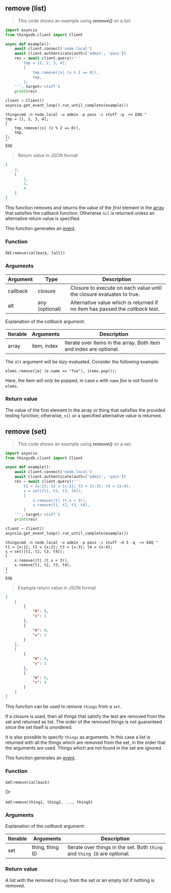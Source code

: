 ## remove (list)

> This code shows an example using ***remove()*** on a list:

```python
import asyncio
from thingsdb.client import Client

async def example():
    await client.connect('node.local')
    await client.authenticate(auth=['admin', 'pass'])
    res = await client.query(r'''
        tmp = [1, 2, 3, 4];
        [
            tmp.remove(|x| (x % 2 == 0)),
            tmp,
        ];
    ''', target='stuff')
    print(res)

client = Client()
asyncio.get_event_loop().run_until_complete(example())
```

```shell
thingscmd -n node.local -u admin -p pass -c stuff -q  << EOQ "
tmp = [1, 2, 3, 4];
[
    tmp.remove(|x| (x % 2 == 0)),
    tmp,
];
"
EOQ
```

> Return value in JSON format

```json
[
    2,
    [
        1,
        3,
        4
    ]
]
```

This function removes and returns the value of the *first* element in the [array](#array-type)
that satisfies the callback function.
Otherwise `nil` is returned unless an alternative return value is specified.

This function generates an [event](#events).

### Function
*list*.`remove(callback, [alt])`

### Arguments
Argument | Type | Description
-------- | ---- | -----------
callback | closure | Closure to execute on each value until the closure evaluates to true.
alt | any (optional) | Alternative value which is returned if no item has passed the *callback* test.

Explanation of the *callback* argument:

Iterable | Arguments | Description
-------- | -------- | -----------
array | item, index | Iterate over items in the array. Both item and index are optional.

<aside class="notice">
The <code>alt</code> argument will be <i>lazy</i> evaluated. Consider the following example:
<p><code>elems.remove(|e| (e.name == "foo"), items.pop());</code><p>
Here, the item will <i>only</i> be popped, in case <code>e</code> with <code>name</code> <i>foo</i> is <i>not</i> found in <code>elems</code>.
</aside>

### Return value
The value of the first element in the array or thing that satisfies the provided testing function;
otherwise, `nil` or a specified alternative value is returned.


## remove (set)

> This code shows an example using ***remove()*** on a set:

```python
import asyncio
from thingsdb.client import Client

async def example():
    await client.connect('node.local')
    await client.authenticate(auth=['admin', 'pass'])
    res = await client.query(r'''
        t1 = {x:1}; t2 = {x:2}; t3 = {x:3}; t4 = {x:4};
        s = set([t1, t2, t3, t4]);
        [
            s.remove(|t| (t.x < 3)),
            s.remove(t1, t2, t3, t4),
        ]
    ''', target='stuff')
    print(res)

client = Client()
asyncio.get_event_loop().run_until_complete(example())
```

```shell
thingscmd -n node.local -u admin -p pass -c stuff -d 3 -q  << EOQ "
t1 = {x:1}; t2 = {x:2}; t3 = {x:3}; t4 = {x:4};
s = set([t1, t2, t3, t4]);
[
    s.remove(|t| (t.x < 3)),
    s.remove(t1, t2, t3, t4),
]
"
EOQ
```

> Example return value in JSON format

```json
[
    [
        {
            "#": 0,
            "x": 1
        },
        {
            "#": 0,
            "x": 2
        }
    ],
    [
        {
            "#": 0,
            "x": 3
        },
        {
            "#": 0,
            "x": 4
        }
    ]
]
```

This function can be used to remove `things` from a `set`.

If a closure is used, then all things that satisfy the test are removed from the set
and returned as list. The order of the removed things is not guaranteed since the set itself
is unordered.

It is also possible to specify `things` as arguments. In this case a list is returned with
all the things which are removed from the set, in the order that the arguments are used.
Things which are not found in the set are ignored.

This function generates an [event](#events).

### Function
*set*.`remove(callback)`

Or

*set*.`remove(thing1, thing2, ..., thingX)`

### Arguments
Explanation of the *callback* argument:

Iterable | Arguments | Description
-------- | -------- | -----------
set | thing, thing ID | Iterate over things in the set. Both `thing` and `thing ID` are optional.

### Return value
A list with the removed `things` from the set or an empty list if nothing is removed.
